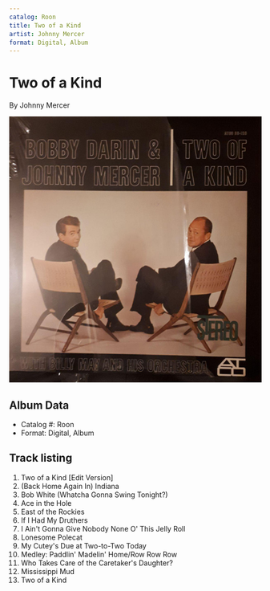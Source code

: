 ```yaml
---
catalog: Roon
title: Two of a Kind
artist: Johnny Mercer
format: Digital, Album
---
```


# Two of a Kind

By Johnny Mercer

![](../../assets/albumcovers/Johnny_Mercer-Two_of_a_Kind.png)

## Album Data

- Catalog #: Roon
- Format: Digital, Album


## Track listing


1. Two of a Kind [Edit Version]
2. (Back Home Again In) Indiana
3. Bob White (Whatcha Gonna Swing Tonight?)
4. Ace in the Hole
5. East of the Rockies
6. If I Had My Druthers
7. I Ain't Gonna Give Nobody None O' This Jelly Roll
8. Lonesome Polecat
9. My Cutey's Due at Two-to-Two Today
10. Medley: Paddlin' Madelin' Home/Row Row Row
11. Who Takes Care of the Caretaker's Daughter?
12. Mississippi Mud
13. Two of a Kind

